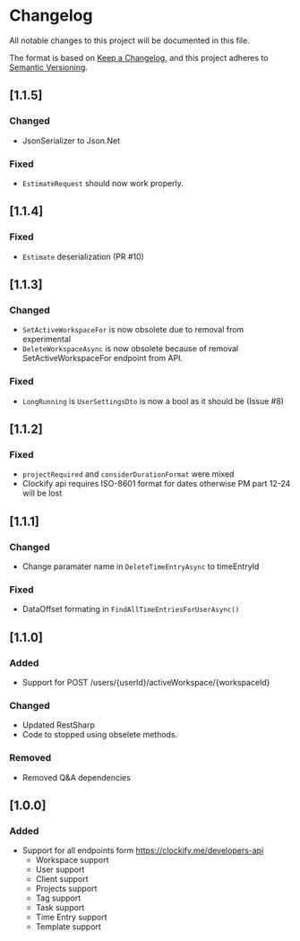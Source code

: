 # Changelog
All notable changes to this project will be documented in this file.

The format is based on [Keep a Changelog](https://keepachangelog.com/en/1.0.0/),
and this project adheres to [Semantic Versioning](https://semver.org/spec/v2.0.0.html).


## [1.1.5]
### Changed
- JsonSerializer to Json.Net
### Fixed
- `EstimateRequest` should now work properly. 

## [1.1.4]
### Fixed
- `Estimate` deserialization (PR #10)

## [1.1.3]
### Changed
- `SetActiveWorkspaceFor` is now obsolete due to removal from experimental 
- `DeleteWorkspaceAsync` is now obsolete because of removal SetActiveWorkspaceFor endpoint from API.
### Fixed
- `LongRunning` is `UserSettingsDto` is now a bool as it should be (Issue #8)


## [1.1.2]
### Fixed
- `projectRequired` and `considerDurationFormat` were mixed
- Clockify api requires ISO-8601 format for dates otherwise PM part 12-24 will be lost


## [1.1.1]
### Changed
- Change paramater name in `DeleteTimeEntryAsync` to timeEntryId
### Fixed
- DataOffset formating in `FindAllTimeEntriesForUserAsync()`

## [1.1.0]
### Added
- Support for POST /users/{userId}/activeWorkspace/{workspaceId}
### Changed
- Updated RestSharp
- Code to stopped using obselete methods.
### Removed
- Removed Q&A dependencies

## [1.0.0]
### Added
- Support for all endpoints form https://clockify.me/developers-api
	- Workspace support
	- User support
	- Client support
	- Projects support
	- Tag support
	- Task support
	- Time Entry support
	- Template support

<!-- 
===== Template =====
## [0.0.0]
### Added
### Changed
### Removed 
### Fixed
-->
